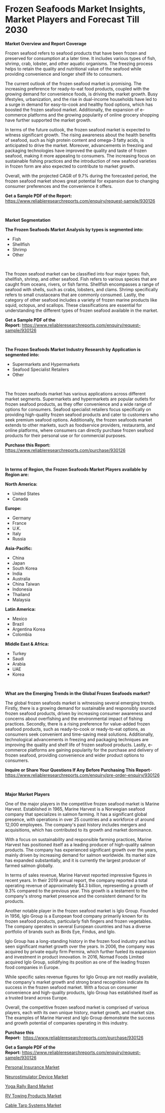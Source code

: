 <p><h1>Frozen Seafoods Market Insights, Market Players and Forecast Till 2030</h1></p><p><strong>Market Overview and Report Coverage</strong></p>
<p><p>Frozen seafood refers to seafood products that have been frozen and preserved for consumption at a later time. It includes various types of fish, shrimp, crab, lobster, and other aquatic organisms. The freezing process helps to retain the quality and nutritional value of the seafood while providing convenience and longer shelf life to consumers.</p><p>The current outlook of the frozen seafood market is promising. The increasing preference for ready-to-eat food products, coupled with the growing demand for convenience foods, is driving the market growth. Busy lifestyles, urbanization, and the rise in dual-income households have led to a surge in demand for easy-to-cook and healthy food options, which has boosted the frozen seafood market. Additionally, the expansion of e-commerce platforms and the growing popularity of online grocery shopping have further supported the market growth.</p><p>In terms of the future outlook, the frozen seafood market is expected to witness significant growth. The rising awareness about the health benefits of seafood, such as high protein content and omega-3 fatty acids, is anticipated to drive the market. Moreover, advancements in freezing and packaging technologies have improved the quality and taste of frozen seafood, making it more appealing to consumers. The increasing focus on sustainable fishing practices and the introduction of new seafood varieties in frozen form are also expected to contribute to market growth.</p><p>Overall, with the projected CAGR of 9.7% during the forecasted period, the frozen seafood market shows great potential for expansion due to changing consumer preferences and the convenience it offers.</p></p>
<p><strong>Get a Sample PDF of the Report:</strong> <a href="https://www.reliableresearchreports.com/enquiry/request-sample/930126">https://www.reliableresearchreports.com/enquiry/request-sample/930126</a></p>
<p>&nbsp;</p>
<p><strong>Market Segmentation</strong></p>
<p><strong>The Frozen Seafoods Market Analysis by types is segmented into:</strong></p>
<p><ul><li>Fish</li><li>Shellfish</li><li>Shrimp</li><li>Other</li></ul></p>
<p>&nbsp;</p>
<p><p>The frozen seafood market can be classified into four major types: fish, shellfish, shrimp, and other seafood. Fish refers to various species that are caught from oceans, rivers, or fish farms. Shellfish encompasses a range of seafood with shells, such as crabs, lobsters, and clams. Shrimp specifically refers to small crustaceans that are commonly consumed. Lastly, the category of other seafood includes a variety of frozen marine products like squid, octopus, and scallops. These classifications are essential for understanding the different types of frozen seafood available in the market.</p></p>
<p><strong>Get a Sample PDF of the Report:</strong>&nbsp;<a href="https://www.reliableresearchreports.com/enquiry/request-sample/930126">https://www.reliableresearchreports.com/enquiry/request-sample/930126</a></p>
<p>&nbsp;</p>
<p><strong>The Frozen Seafoods Market Industry Research by Application is segmented into:</strong></p>
<p><ul><li>Supermarkets and Hypermarkets</li><li>Seafood Specialist Retailers</li><li>Other</li></ul></p>
<p>&nbsp;</p>
<p><p>The frozen seafoods market has various applications across different market segments. Supermarkets and hypermarkets are popular outlets for frozen seafood products, as they offer convenience and a wide range of options for consumers. Seafood specialist retailers focus specifically on providing high-quality frozen seafood products and cater to customers who seek premium seafood options. Additionally, the frozen seafoods market extends to other markets, such as foodservice providers, restaurants, and online platforms, where consumers can directly purchase frozen seafood products for their personal use or for commercial purposes.</p></p>
<p><strong>Purchase this Report:</strong>&nbsp; <a href="https://www.reliableresearchreports.com/purchase/930126">https://www.reliableresearchreports.com/purchase/930126</a></p>
<p>&nbsp;</p>
<p><strong>In terms of Region, the Frozen Seafoods Market Players available by Region are:</strong></p>
<p>
    <p> <strong> North America: </strong>
        <ul>
            <li>United States</li>
            <li>Canada</li>
        </ul>
        </p> 
    <p> <strong> Europe: </strong>
        <ul>
            <li>Germany</li>
            <li>France</li>
            <li>U.K.</li>
            <li>Italy</li>
            <li>Russia</li>
        </ul>
        </p> 
    <p> <strong> Asia-Pacific: </strong>
        <ul>
            <li>China</li>
            <li>Japan</li>
            <li>South Korea</li>
            <li>India</li>
            <li>Australia</li>
            <li>China Taiwan</li>
            <li>Indonesia</li>
            <li>Thailand</li>
            <li>Malaysia</li>
        </ul>
        </p> 
    <p> <strong> Latin America: </strong>
        <ul>
            <li>Mexico</li>
            <li>Brazil</li>
            <li>Argentina Korea</li>
            <li>Colombia</li>
        </ul>
        </p> 
    <p> <strong> Middle East & Africa: </strong>
        <ul>
            <li>Turkey</li>
            <li>Saudi</li>
            <li>Arabia</li>
            <li>UAE</li>
            <li>Korea</li>
        </ul>
    </p>
    </p>
<p>&nbsp;</p>
<p><strong>What are the Emerging Trends in the Global Frozen Seafoods market?</strong></p>
<p><p>The global frozen seafoods market is witnessing several emerging trends. Firstly, there is a growing demand for sustainable and responsibly sourced frozen seafood products, driven by increasing consumer awareness and concerns about overfishing and the environmental impact of fishing practices. Secondly, there is a rising preference for value-added frozen seafood products, such as ready-to-cook or ready-to-eat options, as consumers seek convenient and time-saving meal solutions. Additionally, technological advancements in freezing and packaging techniques are improving the quality and shelf life of frozen seafood products. Lastly, e-commerce platforms are gaining popularity for the purchase and delivery of frozen seafood, providing convenience and wider product options to consumers.</p></p>
<p><strong>Inquire or Share Your Questions If Any Before Purchasing This Report</strong>- <a href="https://www.reliableresearchreports.com/enquiry/pre-order-enquiry/930126">https://www.reliableresearchreports.com/enquiry/pre-order-enquiry/930126</a></p>
<p>&nbsp;</p>
<p><strong>Major Market Players</strong></p>
<p><p>One of the major players in the competitive frozen seafood market is Marine Harvest. Established in 1965, Marine Harvest is a Norwegian seafood company that specializes in salmon farming. It has a significant global presence, with operations in over 25 countries and a workforce of around 12,000 employees. The company's past history includes mergers and acquisitions, which has contributed to its growth and market dominance.</p><p>With a focus on sustainability and responsible farming practices, Marine Harvest has positioned itself as a leading producer of high-quality salmon products. The company has experienced significant growth over the years, mainly driven by increasing demand for salmon worldwide. Its market size has expanded substantially, and it is currently the largest producer of farmed salmon globally.</p><p>In terms of sales revenue, Marine Harvest reported impressive figures in recent years. In their 2019 annual report, the company reported a total operating revenue of approximately $4.3 billion, representing a growth of 9.3% compared to the previous year. This growth is a testament to the company's strong market presence and the consistent demand for its products.</p><p>Another notable player in the frozen seafood market is Iglo Group. Founded in 1956, Iglo Group is a European food company primarily known for its frozen seafood products, particularly fish fingers and frozen vegetables. The company operates in several European countries and has a diverse portfolio of brands such as Birds Eye, Findus, and Iglo.</p><p>Iglo Group has a long-standing history in the frozen food industry and has seen significant market growth over the years. In 2006, the company was acquired by private equity firm Permira, which further fueled its expansion and investment in product innovation. In 2016, Nomad Foods Limited acquired Iglo Group, solidifying its position as one of the leading frozen food companies in Europe.</p><p>While specific sales revenue figures for Iglo Group are not readily available, the company's market growth and strong brand recognition indicate its success in the frozen seafood market. With a focus on consumer convenience and high-quality products, Iglo Group has established itself as a trusted brand across Europe.</p><p>Overall, the competitive frozen seafood market is comprised of various players, each with its own unique history, market growth, and market size. The examples of Marine Harvest and Iglo Group demonstrate the success and growth potential of companies operating in this industry.</p></p>
<p><strong>Purchase this Report:</strong>&nbsp;&nbsp;<a href="https://www.reliableresearchreports.com/purchase/930126">https://www.reliableresearchreports.com/purchase/930126</a></p>
<p></p>
<p><strong>Get a Sample PDF of the Report:</strong>&nbsp;<a href="https://www.reliableresearchreports.com/enquiry/request-sample/930126">https://www.reliableresearchreports.com/enquiry/request-sample/930126</a></p>
<p><p><a href="https://medium.com/@alanwatkins6h/personal-insurance-market-size-growth-forecast-2023-2030-1c556086c9bf">Personal Insurance Market</a></p><p><a href="https://www.reportprime.com/neurostimulator-device-r8134">Neurostimulator Device Market</a></p><p><a href="https://issuu.com/reportprime-2/docs/yoga-rally-band-market-size-2030.pptx?fr=xKAE9_zU1NQ">Yoga Rally Band Market</a></p><p><a href="https://www.linkedin.com/pulse/rv-towing-products-market-size-share-global-analysis-do0jc/">RV Towing Products Market</a></p><p><a href="https://www.linkedin.com/pulse/cable-tarp-systems-market-research-report-unlocks-analysis-cvtce/">Cable Tarp Systems Market</a></p></p>
